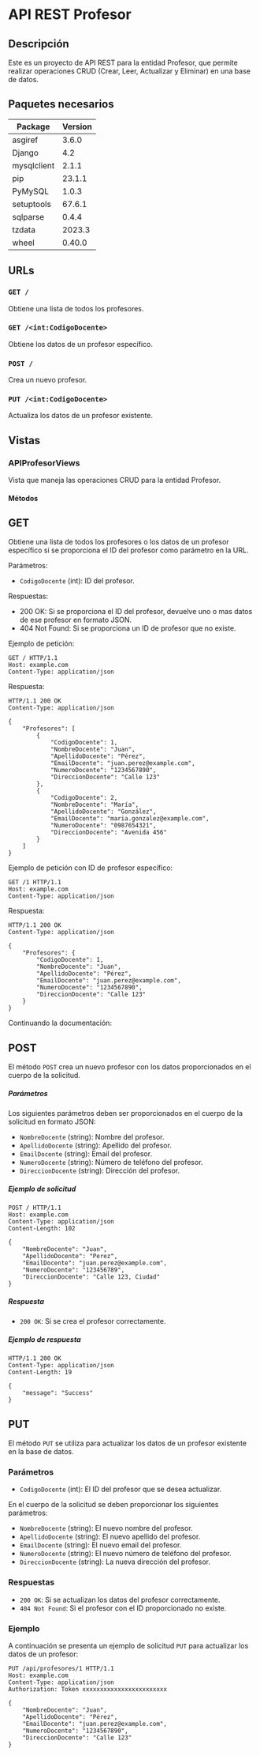 
# API REST Profesor

## Descripción
Este es un proyecto de API REST para la entidad Profesor, que permite realizar operaciones CRUD (Crear, Leer, Actualizar y Eliminar) en una base de datos.

## Paquetes necesarios

| Package | Version |
|---------|---------|
| asgiref | 3.6.0   |
| Django  | 4.2     |
| mysqlclient | 2.1.1 |
| pip     | 23.1.1  |
| PyMySQL | 1.0.3   |
| setuptools | 67.6.1 |
| sqlparse | 0.4.4   |
| tzdata  | 2023.3  |
| wheel   | 0.40.0  |

## URLs

### `GET /`
Obtiene una lista de todos los profesores.

### `GET /<int:CodigoDocente>`
Obtiene los datos de un profesor específico.

### `POST /`
Crea un nuevo profesor.

### `PUT /<int:CodigoDocente>`
Actualiza los datos de un profesor existente.

## Vistas

### APIProfesorViews

Vista que maneja las operaciones CRUD para la entidad Profesor.

#### Métodos

## GET

Obtiene una lista de todos los profesores o los datos de un profesor específico si se proporciona el ID del profesor como parámetro en la URL.

Parámetros:
- `CodigoDocente` (int): ID del profesor.

Respuestas:
- 200 OK: Si se proporciona el ID del profesor, devuelve uno o mas datos de ese profesor en formato JSON.
- 404 Not Found: Si se proporciona un ID de profesor que no existe.

Ejemplo de petición:

```
GET / HTTP/1.1
Host: example.com
Content-Type: application/json
```

Respuesta:

```
HTTP/1.1 200 OK
Content-Type: application/json

{
    "Profesores": [
        {
            "CodigoDocente": 1,
            "NombreDocente": "Juan",
            "ApellidoDocente": "Pérez",
            "EmailDocente": "juan.perez@example.com",
            "NumeroDocente": "1234567890",
            "DireccionDocente": "Calle 123"
        },
        {
            "CodigoDocente": 2,
            "NombreDocente": "María",
            "ApellidoDocente": "González",
            "EmailDocente": "maria.gonzalez@example.com",
            "NumeroDocente": "0987654321",
            "DireccionDocente": "Avenida 456"
        }
    ]
}
```

Ejemplo de petición con ID de profesor específico:

```
GET /1 HTTP/1.1
Host: example.com
Content-Type: application/json
```

Respuesta:

```
HTTP/1.1 200 OK
Content-Type: application/json

{
    "Profesores": {
        "CodigoDocente": 1,
        "NombreDocente": "Juan",
        "ApellidoDocente": "Pérez",
        "EmailDocente": "juan.perez@example.com",
        "NumeroDocente": "1234567890",
        "DireccionDocente": "Calle 123"
    }
}
```

Continuando la documentación:

## POST

El método `POST` crea un nuevo profesor con los datos proporcionados en el cuerpo de la solicitud. 

##### Parámetros

Los siguientes parámetros deben ser proporcionados en el cuerpo de la solicitud en formato JSON:

- `NombreDocente` (string): Nombre del profesor.
- `ApellidoDocente` (string): Apellido del profesor.
- `EmailDocente` (string): Email del profesor.
- `NumeroDocente` (string): Número de teléfono del profesor.
- `DireccionDocente` (string): Dirección del profesor.

##### Ejemplo de solicitud

```
POST / HTTP/1.1
Host: example.com
Content-Type: application/json
Content-Length: 102

{
    "NombreDocente": "Juan",
    "ApellidoDocente": "Perez",
    "EmailDocente": "juan.perez@example.com",
    "NumeroDocente": "123456789",
    "DireccionDocente": "Calle 123, Ciudad"
}
```

##### Respuesta

- `200 OK`: Si se crea el profesor correctamente.

##### Ejemplo de respuesta

```
HTTP/1.1 200 OK
Content-Type: application/json
Content-Length: 19

{
    "message": "Success"
}
```
## PUT
El método `PUT` se utiliza para actualizar los datos de un profesor existente en la base de datos.

### Parámetros

- `CodigoDocente` (int): El ID del profesor que se desea actualizar.

En el cuerpo de la solicitud se deben proporcionar los siguientes parámetros:

- `NombreDocente` (string): El nuevo nombre del profesor.
- `ApellidoDocente` (string): El nuevo apellido del profesor.
- `EmailDocente` (string): El nuevo email del profesor.
- `NumeroDocente` (string): El nuevo número de teléfono del profesor.
- `DireccionDocente` (string): La nueva dirección del profesor.

### Respuestas

- `200 OK`: Si se actualizan los datos del profesor correctamente.
- `404 Not Found`: Si el profesor con el ID proporcionado no existe.

### Ejemplo

A continuación se presenta un ejemplo de solicitud `PUT` para actualizar los datos de un profesor:

```
PUT /api/profesores/1 HTTP/1.1
Host: example.com
Content-Type: application/json
Authorization: Token xxxxxxxxxxxxxxxxxxxxxxxx

{
    "NombreDocente": "Juan",
    "ApellidoDocente": "Pérez",
    "EmailDocente": "juan.perez@example.com",
    "NumeroDocente": "1234567890",
    "DireccionDocente": "Calle 123"
}
```
